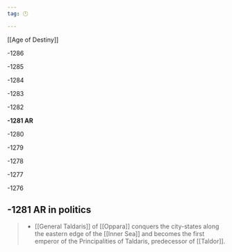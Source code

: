 ```yaml
---
tag: 🕛

---
```

[[Age of Destiny]]


-1286

-1285

-1284

-1283

-1282

**-1281 AR**

-1280

-1279

-1278

-1277

-1276



## -1281 AR in politics

>  - [[General Taldaris]] of [[Oppara]] conquers the city-states along the eastern edge of the [[Inner Sea]] and becomes the first emperor of the Principalities of Taldaris, predecessor of [[Taldor]].






